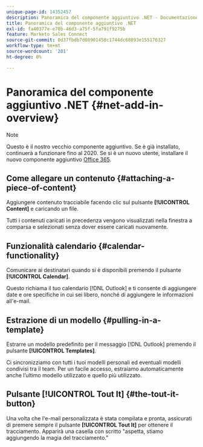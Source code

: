 ```yaml
---
unique-page-id: 14352457
description: Panoramica del componente aggiuntivo .NET - Documentazione di Marketo - Documentazione del prodotto
title: Panoramica del componente aggiuntivo .NET
exl-id: fa40377e-e70b-46d3-a75f-5fa791f9275b
feature: Marketo Sales Connect
source-git-commit: 0d37fbdb7d08901458c1744dc68893e155176327
workflow-type: tm+mt
source-wordcount: '201'
ht-degree: 0%

---
```


# Panoramica del componente aggiuntivo .NET {#net-add-in-overview}

>[!NOTE]
>
>Questo è il nostro vecchio componente aggiuntivo. Se è già installato, continuerà a funzionare fino al 2020. Se si è un nuovo utente, installare il nuovo componente aggiuntivo [Office 365](https://s3.amazonaws.com/tout-user-store/outlook-mac/assets/install_tout_add-in_outlook_mac.pdf).

## Come allegare un contenuto {#attaching-a-piece-of-content}

Aggiungere contenuto tracciabile facendo clic sul pulsante **[!UICONTROL Content]** e caricando un file.

Tutti i contenuti caricati in precedenza vengono visualizzati nella finestra a comparsa e selezionati senza dover essere caricati nuovamente.

## Funzionalità calendario {#calendar-functionality}

Comunicare ai destinatari quando si è disponibili premendo il pulsante **[!UICONTROL Calendar]**.

Questo richiama il tuo calendario [!DNL Outlook] e ti consente di aggiungere date e ore specifiche in cui sei libero, nonché di aggiungere le informazioni all&#39;e-mail.

## Estrazione di un modello {#pulling-in-a-template}

Estrarre un modello predefinito per il messaggio [!DNL Outlook] premendo il pulsante **[!UICONTROL Templates]**.

Ci sincronizziamo con tutti i tuoi modelli personali ed eventuali modelli condivisi tra il team. Per un facile accesso, estraiamo automaticamente anche l’ultimo modello utilizzato e quello più utilizzato.

## Pulsante [!UICONTROL Tout It] {#the-tout-it-button}

Una volta che l&#39;e-mail personalizzata è stata compilata e pronta, assicurati di premere sempre il pulsante **[!UICONTROL Tout It]** per ottenere il tracciamento. Apparirà una casella con scritto &quot;aspetta, stiamo aggiungendo la magia del tracciamento.&quot;

